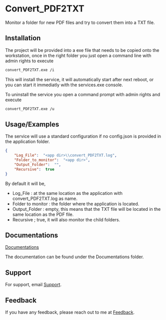 
# Convert_PDF2TXT

Monitor a folder for new PDF files and try to convert them into a TXT file.


## Installation

The project will be provided into a exe file that needs to be copied onto the workstation, once in the right folder you just open a command line with admin rights to execute

```bash
convert_PDF2TXT.exe /i
```
This will install the service, it will automatically start after next reboot, or you can start it immediatly with the services.exe console.

To uninstall the service you open a command prompt with admin rights and execute
```bash
convert_PDF2TXT.exe /u
```
## Usage/Examples

The service will use a standard configuration if no config.json is provided in the application folder.

```json
{
    "Log_File":  "<app dir>\\convert_PDF2TXT.log",
    "Folder_to_monitor":  "<app dir>",
    "Output_Folder":  "",
    "Recursive":  true
}
```
By default it will be,
- Log_File : at the same location as the application with convert_PDF2TXT.log as name.
- Folder to monitor : the folder where the application is located.
- Output_Folder : empty, this means that the TXT file will be located in the same location as the PDF file.
- Recursive ; true, it will also monitor the child folders.




## Documentations

[Documentations](./Documentations)

The documentation can be found under the Documentations folder.
## Support

For support, email [Support](31592338+marth1974@users.noreply.github.com).


## Feedback

If you have any feedback, please reach out to me at [Feedback](31592338+marth1974@users.noreply.github.com).